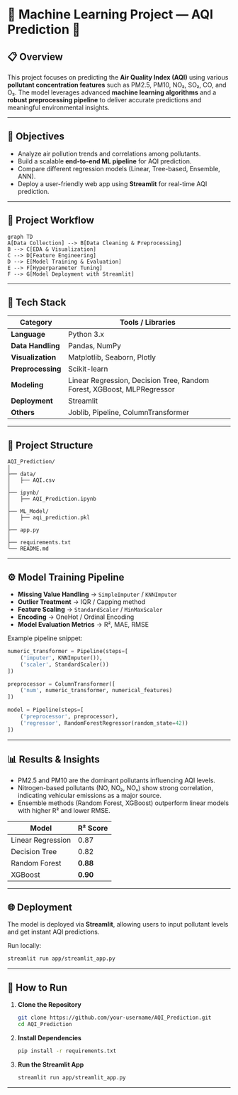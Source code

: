 # 🧠 Machine Learning Project — AQI Prediction 🌿

## 📋 Overview
This project focuses on predicting the **Air Quality Index (AQI)** using various **pollutant concentration features** such as PM2.5, PM10, NO₂, SO₂, CO, and O₃.
The model leverages advanced **machine learning algorithms** and a **robust preprocessing pipeline** to deliver accurate predictions and meaningful environmental insights.

---

## 🚀 Objectives
- Analyze air pollution trends and correlations among pollutants.
- Build a scalable **end-to-end ML pipeline** for AQI prediction.
- Compare different regression models (Linear, Tree-based, Ensemble, ANN).
- Deploy a user-friendly web app using **Streamlit** for real-time AQI prediction.

---

## 🧩 Project Workflow

```mermaid
graph TD
A[Data Collection] --> B[Data Cleaning & Preprocessing]
B --> C[EDA & Visualization]
C --> D[Feature Engineering]
D --> E[Model Training & Evaluation]
E --> F[Hyperparameter Tuning]
F --> G[Model Deployment with Streamlit]
```

---

## 🧰 Tech Stack

| Category | Tools / Libraries |
|-----------|-------------------|
| **Language** | Python 3.x |
| **Data Handling** | Pandas, NumPy |
| **Visualization** | Matplotlib, Seaborn, Plotly |
| **Preprocessing** | Scikit-learn|
| **Modeling** | Linear Regression, Decision Tree, Random Forest, XGBoost, MLPRegressor |
| **Deployment** | Streamlit |
| **Others** | Joblib, Pipeline, ColumnTransformer |

---

## 📂 Project Structure

```
AQI_Prediction/
│
├── data/
│   ├── AQI.csv
│
├── ipynb/
│   ├── AQI_Prediction.ipynb
│
├── ML_Model/
│   ├── aqi_prediction.pkl
│
├── app.py
│
├── requirements.txt
└── README.md
```

---

## ⚙️ Model Training Pipeline

- **Missing Value Handling** → `SimpleImputer` / `KNNImputer`
- **Outlier Treatment** → IQR / Capping method
- **Feature Scaling** → `StandardScaler` / `MinMaxScaler`
- **Encoding** → OneHot / Ordinal Encoding
- **Model Evaluation Metrics** → R², MAE, RMSE

Example pipeline snippet:
```python
numeric_transformer = Pipeline(steps=[
    ('imputer', KNNImputer()),
    ('scaler', StandardScaler())
])

preprocessor = ColumnTransformer([
    ('num', numeric_transformer, numerical_features)
])

model = Pipeline(steps=[
    ('preprocessor', preprocessor),
    ('regressor', RandomForestRegressor(random_state=42))
])
```

---

## 📊 Results & Insights

- PM2.5 and PM10 are the dominant pollutants influencing AQI levels.
- Nitrogen-based pollutants (NO, NO₂, NOₓ) show strong correlation, indicating vehicular emissions as a major source.
- Ensemble methods (Random Forest, XGBoost) outperform linear models with higher R² and lower RMSE.

| Model | R² Score | 
|--------|-----------|
| Linear Regression | 0.87 |
| Decision Tree | 0.82 |
| Random Forest | **0.88** |
| XGBoost | **0.90** |

---

## 🌐 Deployment

The model is deployed via **Streamlit**, allowing users to input pollutant levels and get instant AQI predictions.

Run locally:
```bash
streamlit run app/streamlit_app.py
```

---

## 🧪 How to Run

1. **Clone the Repository**
   ```bash
   git clone https://github.com/your-username/AQI_Prediction.git
   cd AQI_Prediction
   ```

2. **Install Dependencies**
   ```bash
   pip install -r requirements.txt
   ```

3. **Run the Streamlit App**
   ```bash
   streamlit run app/streamlit_app.py
   ```

---

